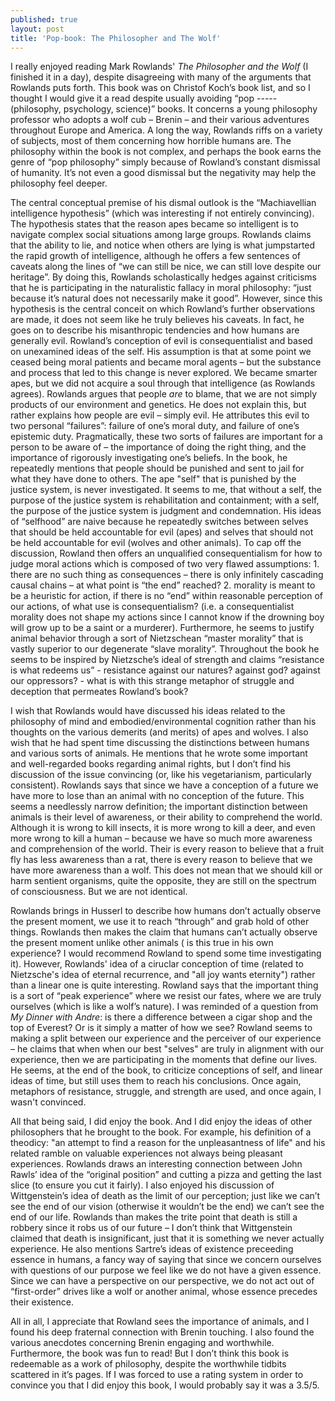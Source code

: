```yaml
---
published: true
layout: post
title: 'Pop-book: The Philosopher and The Wolf'
---
```


I really enjoyed reading Mark Rowlands' _The Philosopher and the Wolf_ (I finished it in a day), despite disagreeing with many of the arguments that Rowlands puts forth. This book was on Christof Koch’s book list, and so I thought I would give it a read despite usually avoiding “pop ----- (philosophy, psychology, science)” books. It concerns a young philosophy professor who adopts a wolf cub – Brenin – and their various adventures throughout Europe and America. A long the way, Rowlands riffs on a variety of subjects, most of them concerning how horrible humans are. The philosophy within the book is not complex, and perhaps the book earns the genre of “pop philosophy” simply because of Rowland’s constant dismissal of humanity. It’s not even a good dismissal but the negativity may help the philosophy feel deeper.

The central conceptual premise of his dismal outlook is the “Machiavellian intelligence hypothesis” (which was interesting if not entirely convincing). The hypothesis states that the reason apes became so intelligent is to navigate complex social situations among large groups. Rowlands claims that the ability to lie, and notice when others are lying is what jumpstarted the rapid growth of intelligence, although he offers a few sentences of caveats along the lines of “we can still be nice, we can still love despite our heritage”. By doing this, Rowlands scholastically hedges against criticisms that he is participating in the naturalistic fallacy in moral philosophy: “just because it’s natural does not necessarily make it good”. However, since this hypothesis is the central conceit on which Rowland’s further observations are made, it does not seem like he truly believes his caveats. In fact, he goes on to describe his misanthropic tendencies and how humans are generally evil. Rowland’s conception of evil is consequentialist and based on unexamined ideas of the self. His assumption is that at some point we ceased being moral patients and became moral agents – but the substance and process that led to this change is never explored. We became smarter apes, but we did not acquire a soul through that intelligence (as Rowlands agrees). Rowlands argues that people _are_ to blame, that we are not simply products of our environment and genetics. He does not explain this, but rather explains how people are evil – simply evil. He attributes this evil to two personal “failures”: failure of one’s moral duty, and failure of one’s epistemic duty. Pragmatically, these two sorts of failures are important for a person to be aware of – the importance of doing the right thing, and the importance of rigorously investigating one’s beliefs. In the book, he repeatedly mentions that people should be punished and sent to jail for what they have done to others. The ape "self" that is punished by the justice system, is never investigated. It seems to me, that without a self, the purpose of the justice system is rehabilitation and containment; with a self, the purpose of the justice system is judgment and condemnation.  His ideas of “selfhood” are naive because he repeatedly switches between selves that should be held accountable for evil (apes) and selves that should not be held accountable for evil (wolves and other animals). To cap off the discussion, Rowland then offers an unqualified consequentialism for how to judge moral actions which is composed of two very flawed assumptions: 1. there are no such thing as consequences – there is only infinitely cascading causal chains – at what point is “the end” reached? 2. morality is meant to be a heuristic for action, if there is no “end” within reasonable perception of our actions, of what use is consequentialism? (i.e. a consequentialist morality does not shape my actions since I cannot know if the drowning boy will grow up to be a saint or a murderer). Furthermore, he seems to justify animal behavior through a sort of Nietzschean “master morality” that is vastly superior to our degenerate “slave morality”. Throughout the book he seems to be inspired by Nietzsche’s ideal of strength and claims “resistance is what redeems us” - resistance against our natures? against god? against our oppressors? - what is with this strange metaphor of struggle and deception that permeates Rowland’s book? 

I wish that Rowlands would have discussed his ideas related to the philosophy of mind and embodied/environmental cognition rather than his thoughts on the various demerits (and merits) of apes and wolves. I also wish that he had spent time discussing the distinctions between humans and various sorts of animals. He mentions that he wrote some important and well-regarded books regarding animal rights, but I don’t find his discussion of the issue convincing (or, like his vegetarianism, particularly consistent). Rowlands says that since we have a conception of a future we have more to lose than an animal with no conception of the future. This seems a needlessly narrow definition; the important distinction between animals is their level of awareness, or their ability to comprehend the world. Although it is wrong to kill insects, it is more wrong to kill a deer, and even more wrong to kill a human – because we have so much more awareness and comprehension of the world. Their is every reason to believe that a fruit fly has less awareness than a rat, there is every reason to believe that we have more awareness than a wolf. This does not mean that we should kill or harm sentient organisms, quite the opposite, they are still on the spectrum of consciousness. But we are not identical.

Rowlands brings in Husserl to describe how humans don’t actually observe the present moment, we use it to reach “through” and grab hold of other things. Rowlands then makes the claim that humans can’t actually observe the present moment unlike other animals ( is this true in his own experience? I would recommend Rowland to spend some time investigating it). However, Rowlands' idea of a ciruclar conception of time (related to Nietzsche's idea of eternal recurrence, and "all joy wants eternity") rather than a linear one is quite interesting. Rowland says that the important thing is a sort of “peak experience” where we resist our fates, where we are truly ourselves (which is like a wolf’s nature). I was reminded of a question from _My Dinner with Andre_: is there a difference between a cigar shop and the top of Everest? Or is it simply a matter of  how we see? Rowland seems to making a split between our experience and the perceiver of our experience – he claims that when when our best "selves" are truly in alignment with our experience, then we are participating in the moments that define our lives. He seems, at the end of the book, to criticize conceptions of self, and linear ideas of time, but still uses them to reach his conclusions. Once again, metaphors of resistance, struggle, and strength are used, and once again, I wasn't convinced.

All that being said, I did enjoy the book. And I did enjoy the ideas of other philosophers that he brought to the book. For example, his definition of a theodicy: "an attempt to find a reason for the unpleasantness of life" and his related ramble on valuable experiences not always being pleasant experiences. Rowlands draws an interesting connection between John Rawls’ idea of the “original position” and cutting a pizza and getting the last slice (to ensure you cut it fairly).  I also enjoyed his discussion of Wittgenstein’s idea of death as the limit of our perception; just like we can’t see the end of our vision (otherwise it wouldn’t be the end) we can’t see the end of our life. Rowlands than makes the trite point that death is still a robbery since it robs us of our future – I don’t think that Wittgenstein claimed that death is insignificant, just that it is something we never actually experience. He also mentions Sartre’s ideas of existence preceeding essence in humans, a fancy way of saying that since we concern ourselves with questions of our purpose we feel like we do not have a given essence. Since we can have a perspective on our perspective, we do not act out of “first-order” drives like a wolf or another animal, whose essence precedes their existence.

All in all, I appreciate that Rowland sees the importance of animals, and I found his deep fraternal connection with Brenin touching. I also found the various anecdotes concerning Brenin engaging and worthwhile. Furthermore, the book was fun to read! But I don’t think this book is redeemable as a work of philosophy, despite the worthwhile tidbits scattered in it’s pages. If I was forced to use a rating system in order to convince you that I did enjoy this book, I would probably say it was a 3.5/5.
